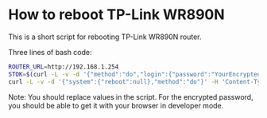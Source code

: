 # How to reboot TP-Link WR890N
This is a short script for rebooting TP-Link WR890N router.

Three lines of bash code:
```bash
ROUTER_URL=http://192.168.1.254
STOK=$(curl -L -v -d '{"method":"do","login":{"password":"YourEncryptedPassword"}}' -H 'Content-Type: application/json' ${ROUTER_RUL} | cut -d '"' -f 6)
curl -L -v -d '{"system":{"reboot":null},"method":"do"}' -H 'Content-Type: application/json' ${ROUTER_URL}/stok=${STOK}/ds
```

Note:
You should replace values in the script. For the encrypted password, you should
be able to get it with your browser in developer mode.
